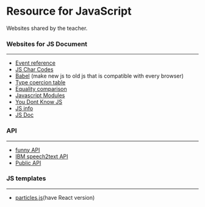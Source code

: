 # Resource for JavaScript
Websites shared by the teacher.

### Websites for JS Document
---
+ [Event reference](https://developer.mozilla.org/en-US/docs/Web/Events)
+ [JS Char Codes](https://www.cambiaresearch.com/articles/15/javascript-char-codes-key-codes)
+ [Babel](https://babeljs.io/) (make new js to old js that is compatible with every browser)
+ [Type coercion table](https://dorey.github.io/JavaScript-Equality-Table/)
+ [Equality comparison](https://developer.mozilla.org/en-US/docs/Web/JavaScript/Equality_comparisons_and_sameness)
+ [Javascript Modules](https://medium.com/sungthecoder/javascript-module-module-loader-module-bundler-es6-module-confused-yet-6343510e7bde)
+ [You Dont Know JS](https://github.com/getify/You-Dont-Know-JS)
+ [JS info](http://javascript.info/)
+ [JS Doc](http://dmitrysoshnikov.com/ecmascript/javascript-the-core-2nd-edition/#object)

### API
---
+ [funny API](https://apilist.fun/)
+ [IBM speech2text API](https://www.ibm.com/watson/services/speech-to-text/)
+ [Public API](https://public-apis.xyz/)

### JS templates
---
+ [particles.js](https://vincentgarreau.com/particles.js/)(have React version)
